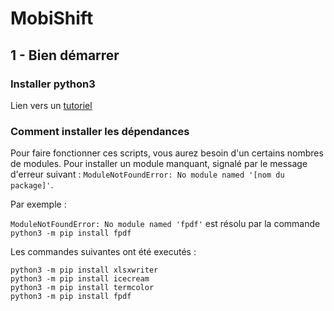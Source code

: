 # MobiShift
## 1 - Bien démarrer
### Installer python3
Lien vers un [tutoriel](https://docs.python-guide.org/starting/install3/linux/)
### Comment installer les dépendances

Pour faire fonctionner ces scripts, vous aurez besoin d'un certains nombres de modules. 
Pour installer un module manquant, signalé par le message d'erreur suivant : `ModuleNotFoundError: No module named '[nom du package]'`.

Par exemple : 

`ModuleNotFoundError: No module named 'fpdf'` 
est résolu par la commande
`python3 -m pip install fpdf`

Les commandes suivantes ont été executés :
```
python3 -m pip install xlsxwriter
python3 -m pip install icecream
python3 -m pip install termcolor
python3 -m pip install fpdf
```
